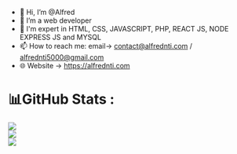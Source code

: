 - 👋 Hi, I’m @Alfred
- 👀 I’m a web developer
- 🌱 I'm expert in HTML, CSS, JAVASCRIPT, PHP, REACT JS, NODE EXPRESS JS and MYSQL
- 📫 How to reach me: email-> contact@alfrednti.com / alfrednti5000@gmail.com
- 🌐 Website -> https://alfrednti.com

<!---
Freddywhest/Freddywhest is a ✨ special ✨ repository because its `README.md` (this file) appears on your GitHub profile.
You can click the Preview link to take a look at your changes.
--->
# 📊GitHub Stats :
![](https://github-readme-stats.vercel.app/api?username=Freddywhest&theme=merko&hide_border=true&include_all_commits=false&count_private=false)<br/>
![](https://github-readme-streak-stats.herokuapp.com/?user=Freddywhest&theme=merko&hide_border=true)<br/>
![](https://github-readme-stats.vercel.app/api/top-langs/?username=Freddywhest&theme=merko&hide_border=true&include_all_commits=false&count_private=false&layout=compact)
